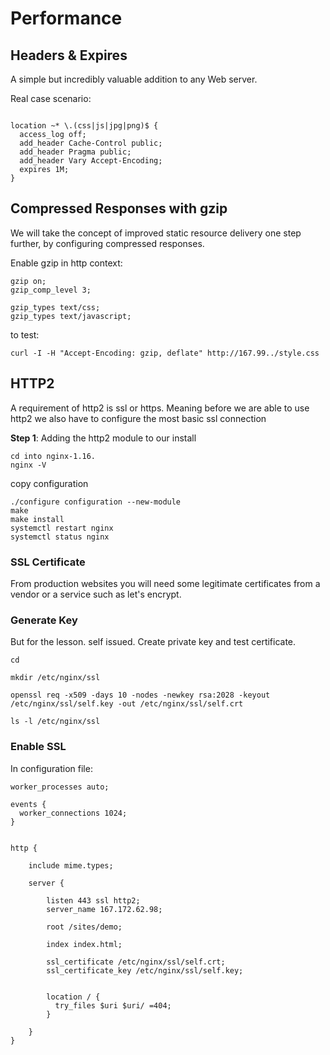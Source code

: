# Performance

## Headers & Expires

A simple but incredibly valuable addition to any Web server.

Real case scenario:
```

location ~* \.(css|js|jpg|png)$ {
  access_log off;
  add_header Cache-Control public;
  add_header Pragma public;
  add_header Vary Accept-Encoding;
  expires 1M;
}
```


## Compressed Responses with gzip
We will take the concept of improved static resource delivery one step further, by configuring compressed responses.

Enable gzip in http context:
```
gzip on;
gzip_comp_level 3;

gzip_types text/css; 
gzip_types text/javascript;
```

to test:
```
curl -I -H "Accept-Encoding: gzip, deflate" http://167.99../style.css
```

## HTTP2
A requirement of http2 is ssl or https. Meaning before we are able to use http2 we also have to configure the most basic ssl connection 

**Step 1**: Adding the http2 module to our install

```
cd into nginx-1.16.
nginx -V
```
copy configuration
```
./configure configuration --new-module
make
make install
systemctl restart nginx
systemctl status nginx
```

### SSL Certificate
From production websites you will need some legitimate certificates from a vendor or a service such as let's encrypt.

### Generate Key

But for the lesson. self issued. Create private key and test certificate.

```
cd 

mkdir /etc/nginx/ssl

openssl req -x509 -days 10 -nodes -newkey rsa:2028 -keyout /etc/nginx/ssl/self.key -out /etc/nginx/ssl/self.crt

ls -l /etc/nginx/ssl
```

### Enable SSL
In configuration file:

```
worker_processes auto;

events {
  worker_connections 1024;
}


http {

    include mime.types;

    server {

        listen 443 ssl http2;
        server_name 167.172.62.98;

        root /sites/demo;

        index index.html;

        ssl_certificate /etc/nginx/ssl/self.crt;
        ssl_certificate_key /etc/nginx/ssl/self.key;


        location / {
          try_files $uri $uri/ =404;
        }

    }
}
```

